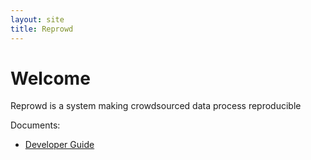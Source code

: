 ```yaml
---
layout: site
title: Reprowd
---
```


# Welcome

Reprowd is a system making crowdsourced data process reproducible

Documents:

* [Developer Guide](dev_guide.html)
